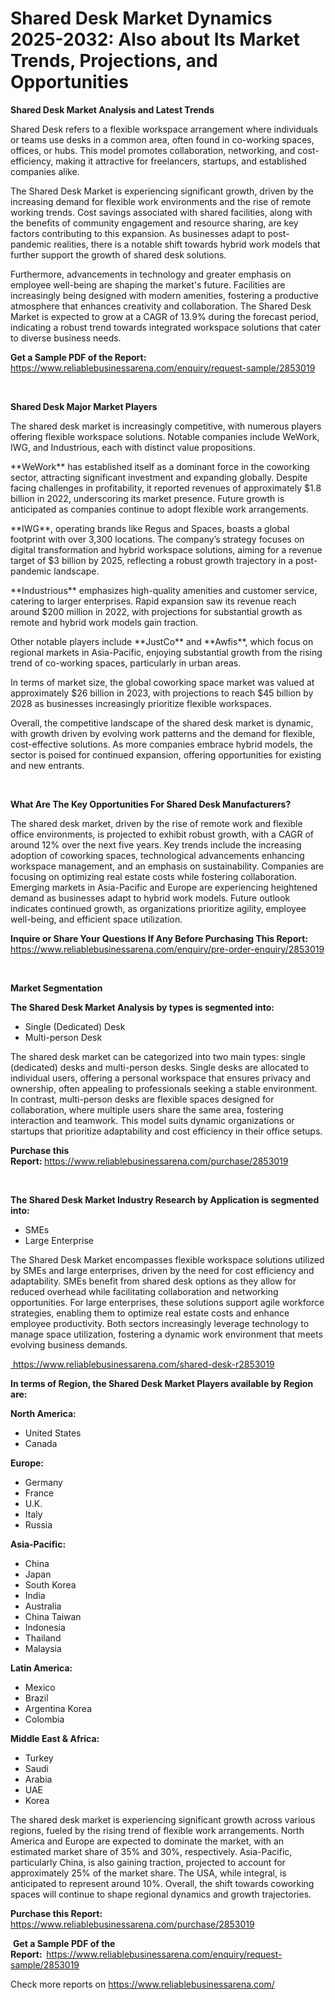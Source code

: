 <p><h1>Shared Desk Market Dynamics 2025-2032: Also about Its Market Trends, Projections, and Opportunities</h1></p><p><strong>Shared Desk Market Analysis and Latest Trends</strong></p>
<p><p>Shared Desk refers to a flexible workspace arrangement where individuals or teams use desks in a common area, often found in co-working spaces, offices, or hubs. This model promotes collaboration, networking, and cost-efficiency, making it attractive for freelancers, startups, and established companies alike.</p><p>The Shared Desk Market is experiencing significant growth, driven by the increasing demand for flexible work environments and the rise of remote working trends. Cost savings associated with shared facilities, along with the benefits of community engagement and resource sharing, are key factors contributing to this expansion. As businesses adapt to post-pandemic realities, there is a notable shift towards hybrid work models that further support the growth of shared desk solutions.</p><p>Furthermore, advancements in technology and greater emphasis on employee well-being are shaping the market's future. Facilities are increasingly being designed with modern amenities, fostering a productive atmosphere that enhances creativity and collaboration. The Shared Desk Market is expected to grow at a CAGR of 13.9% during the forecast period, indicating a robust trend towards integrated workspace solutions that cater to diverse business needs.</p></p>
<p><strong>Get a Sample PDF of the Report:&nbsp;</strong> <a href="https://www.reliablebusinessarena.com/enquiry/request-sample/2853019?utm_campaign=1420&utm_medium=2&utm_source=Github&utm_content=ia&utm_term=11032025&utm_id=shared-desk">https://www.reliablebusinessarena.com/enquiry/request-sample/2853019</a></p>
<p>&nbsp;</p>
<p><strong>Shared Desk Major Market Players</strong></p>
<p><p>The shared desk market is increasingly competitive, with numerous players offering flexible workspace solutions. Notable companies include WeWork, IWG, and Industrious, each with distinct value propositions.</p><p>**WeWork** has established itself as a dominant force in the coworking sector, attracting significant investment and expanding globally. Despite facing challenges in profitability, it reported revenues of approximately $1.8 billion in 2022, underscoring its market presence. Future growth is anticipated as companies continue to adopt flexible work arrangements.</p><p>**IWG**, operating brands like Regus and Spaces, boasts a global footprint with over 3,300 locations. The company’s strategy focuses on digital transformation and hybrid workspace solutions, aiming for a revenue target of $3 billion by 2025, reflecting a robust growth trajectory in a post-pandemic landscape.</p><p>**Industrious** emphasizes high-quality amenities and customer service, catering to larger enterprises. Rapid expansion saw its revenue reach around $200 million in 2022, with projections for substantial growth as remote and hybrid work models gain traction.</p><p>Other notable players include **JustCo** and **Awfis**, which focus on regional markets in Asia-Pacific, enjoying substantial growth from the rising trend of co-working spaces, particularly in urban areas.</p><p>In terms of market size, the global coworking space market was valued at approximately $26 billion in 2023, with projections to reach $45 billion by 2028 as businesses increasingly prioritize flexible workspaces.</p><p>Overall, the competitive landscape of the shared desk market is dynamic, with growth driven by evolving work patterns and the demand for flexible, cost-effective solutions. As more companies embrace hybrid models, the sector is poised for continued expansion, offering opportunities for existing and new entrants.</p></p>
<p>&nbsp;</p>
<p><strong>What Are The Key Opportunities For Shared Desk Manufacturers?</strong></p>
<p><p>The shared desk market, driven by the rise of remote work and flexible office environments, is projected to exhibit robust growth, with a CAGR of around 12% over the next five years. Key trends include the increasing adoption of coworking spaces, technological advancements enhancing workspace management, and an emphasis on sustainability. Companies are focusing on optimizing real estate costs while fostering collaboration. Emerging markets in Asia-Pacific and Europe are experiencing heightened demand as businesses adapt to hybrid work models. Future outlook indicates continued growth, as organizations prioritize agility, employee well-being, and efficient space utilization.</p></p>
<p><strong>Inquire or Share Your Questions If Any Before Purchasing This Report:</strong> <a href="https://www.reliablebusinessarena.com/enquiry/pre-order-enquiry/2853019?utm_campaign=1420&utm_medium=2&utm_source=Github&utm_content=ia&utm_term=11032025&utm_id=shared-desk">https://www.reliablebusinessarena.com/enquiry/pre-order-enquiry/2853019</a></p>
<p>&nbsp;</p>
<p><strong>Market Segmentation</strong></p>
<p><strong>The Shared Desk Market Analysis by types is segmented into:</strong></p>
<p><ul><li>Single (Dedicated) Desk</li><li>Multi-person Desk</li></ul></p>
<p><p>The shared desk market can be categorized into two main types: single (dedicated) desks and multi-person desks. Single desks are allocated to individual users, offering a personal workspace that ensures privacy and ownership, often appealing to professionals seeking a stable environment. In contrast, multi-person desks are flexible spaces designed for collaboration, where multiple users share the same area, fostering interaction and teamwork. This model suits dynamic organizations or startups that prioritize adaptability and cost efficiency in their office setups.</p></p>
<p><strong>Purchase this Report:&nbsp;</strong><a href="https://www.reliablebusinessarena.com/purchase/2853019?utm_campaign=1420&utm_medium=2&utm_source=Github&utm_content=ia&utm_term=11032025&utm_id=shared-desk">https://www.reliablebusinessarena.com/purchase/2853019</a></p>
<p>&nbsp;</p>
<p><strong>The Shared Desk Market Industry Research by Application is segmented into:</strong></p>
<p><ul><li>SMEs</li><li>Large Enterprise</li></ul></p>
<p><p>The Shared Desk Market encompasses flexible workspace solutions utilized by SMEs and large enterprises, driven by the need for cost efficiency and adaptability. SMEs benefit from shared desk options as they allow for reduced overhead while facilitating collaboration and networking opportunities. For large enterprises, these solutions support agile workforce strategies, enabling them to optimize real estate costs and enhance employee productivity. Both sectors increasingly leverage technology to manage space utilization, fostering a dynamic work environment that meets evolving business demands.</p></p>
<p><a href="https://www.reliablebusinessarena.com/shared-desk-r2853019?utm_campaign=1420&utm_medium=2&utm_source=Github&utm_content=ia&utm_term=11032025&utm_id=shared-desk">&nbsp;https://www.reliablebusinessarena.com/shared-desk-r2853019</a></p>
<p><strong>In terms of Region, the Shared Desk Market Players available by Region are:</strong></p>
<p>
    <p> <strong> North America: </strong>
        <ul>
            <li>United States</li>
            <li>Canada</li>
        </ul>
        </p> 
    <p> <strong> Europe: </strong>
        <ul>
            <li>Germany</li>
            <li>France</li>
            <li>U.K.</li>
            <li>Italy</li>
            <li>Russia</li>
        </ul>
        </p> 
    <p> <strong> Asia-Pacific: </strong>
        <ul>
            <li>China</li>
            <li>Japan</li>
            <li>South Korea</li>
            <li>India</li>
            <li>Australia</li>
            <li>China Taiwan</li>
            <li>Indonesia</li>
            <li>Thailand</li>
            <li>Malaysia</li>
        </ul>
        </p> 
    <p> <strong> Latin America: </strong>
        <ul>
            <li>Mexico</li>
            <li>Brazil</li>
            <li>Argentina Korea</li>
            <li>Colombia</li>
        </ul>
        </p> 
    <p> <strong> Middle East & Africa: </strong>
        <ul>
            <li>Turkey</li>
            <li>Saudi</li>
            <li>Arabia</li>
            <li>UAE</li>
            <li>Korea</li>
        </ul>
    </p>
    </p>
<p><p>The shared desk market is experiencing significant growth across various regions, fueled by the rising trend of flexible work arrangements. North America and Europe are expected to dominate the market, with an estimated market share of 35% and 30%, respectively. Asia-Pacific, particularly China, is also gaining traction, projected to account for approximately 25% of the market share. The USA, while integral, is anticipated to represent around 10%. Overall, the shift towards coworking spaces will continue to shape regional dynamics and growth trajectories.</p></p>
<p><strong>Purchase this Report: </strong><a href="https://www.reliablebusinessarena.com/purchase/2853019?utm_campaign=1420&utm_medium=2&utm_source=Github&utm_content=ia&utm_term=11032025&utm_id=shared-desk">https://www.reliablebusinessarena.com/purchase/2853019</a></p>
<p>&nbsp;<strong>Get a Sample PDF of the Report:&nbsp;&nbsp;</strong><a href="https://www.reliablebusinessarena.com/enquiry/request-sample/2853019?utm_campaign=1420&utm_medium=2&utm_source=Github&utm_content=ia&utm_term=11032025&utm_id=shared-desk">https://www.reliablebusinessarena.com/enquiry/request-sample/2853019</a></p>
<p><strong></strong></p>
<p>Check more reports on <a href="https://www.reliablebusinessarena.com/?utm_campaign=1420&utm_medium=2&utm_source=Github&utm_content=ia&utm_term=11032025&utm_id=shared-desk">https://www.reliablebusinessarena.com/</a></p>